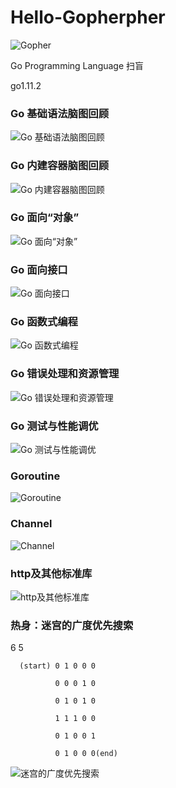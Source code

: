# Hello-Gopherpher

![Gopher](https://golang.org/doc/gopher/frontpage.png)

Go Programming Language 扫盲

go1.11.2

### Go 基础语法脑图回顾

![Go 基础语法脑图回顾](./images/Go1.png)

### Go 内建容器脑图回顾

![Go 内建容器脑图回顾](./images/Go2.png)

### Go 面向“对象”

![Go 面向“对象”](./images/Go3.png)

### Go 面向接口

![Go 面向接口](./images/Go4.png)

### Go 函数式编程

![Go 函数式编程](./images/Go5.png)

### Go 错误处理和资源管理

![Go 错误处理和资源管理](./images/Go6.png)

### Go 测试与性能调优

![Go 测试与性能调优](./images/Go7.png)

### Goroutine

![Goroutine](./images/Go8.png)

### Channel

![Channel](./images/Go9.png)

### http及其他标准库

![http及其他标准库](./images/Go10.png)

### 热身：迷宫的广度优先搜索
6 5

      (start) 0 1 0 0 0

              0 0 0 1 0

              0 1 0 1 0

              1 1 1 0 0

              0 1 0 0 1

              0 1 0 0 0(end)

![迷宫的广度优先搜索](./images/Go11.png)